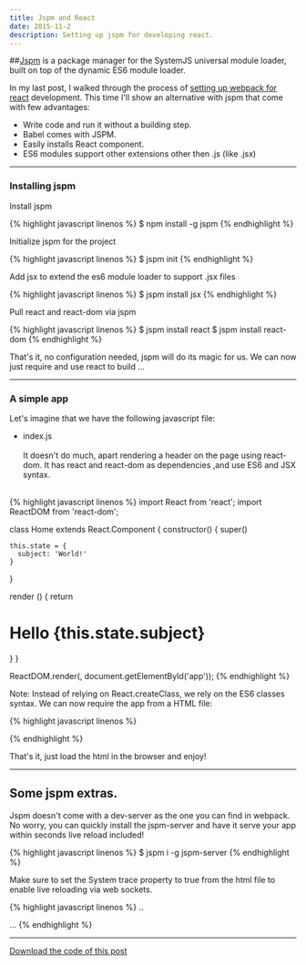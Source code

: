 ```yaml
---
title: Jspm and React
date: 2015-11-2
description: Setting up jspm for developing react.
---
```


##[Jspm](https://jspm.io/) is a package manager for the SystemJS universal module loader, built on top of the dynamic ES6 module loader.

In my last post, I walked through the process of [setting up webpack for react](http://nick.balestra.ch/2015/up-and-running-with-webpack-for-babel-and-react/) development.  This time I'll show an alternative with jspm that come with few advantages:

- Write code and run it without a building step.
- Babel comes with JSPM.
- Easily installs React component.
- ES6 modules support other extensions other then .js (like .jsx)

***

### Installing jspm

Install jspm

{% highlight javascript linenos %}
$ npm install -g jspm
{% endhighlight %}

Initialize jspm for the project

{% highlight javascript linenos %}
$ jspm init
{% endhighlight %}

Add jsx to extend the es6 module loader to support .jsx files

{% highlight javascript linenos %}
$ jspm install jsx
{% endhighlight %}

Pull react and react-dom via jspm

{% highlight javascript linenos %}
$ jspm install react
$ jspm install react-dom
{% endhighlight %}

That's it, no configuration needed, jspm will do its magic for us.
We can now just require and use react to build ...
***

### A simple app

Let's imagine that we have the following javascript file:

- index.js
<br><br>
It doesn't do much, apart rendering a header on the page using react-dom.
It has react and react-dom as dependencies ,and use ES6 and JSX syntax.


<br>{% highlight javascript linenos %}
import React from 'react';
import ReactDOM from 'react-dom';

class Home extends React.Component {
  constructor() {
    super()

    this.state = {
      subject: 'World!'
    }
  }

  render () {
    return <h1>Hello {this.state.subject}</h1>
  }
}

ReactDOM.render(<Home />, document.getElementById('app'));
{% endhighlight %}

Note: Instead of relying on React.createClass, we rely on the ES6 classes syntax.
We can now require the app from a HTML file:



{% highlight javascript linenos %}
<!doctype html>
<html>
<head>
<meta charset="utf-8">
<title>Home</title>  
</head>
<body>
<div id="app"></div>
<script src="jspm_packages/system.js"></script>
<script src="config.js"></script>
<script>
    System.import('../app/index').catch(console.error.bind(console))
</script>
</body>
{% endhighlight %}

That's it, just load the html in the browser and enjoy!

***

## Some jspm extras.

Jspm doesn't come with a dev-server as the one you can find in webpack.
No worry, you can quickly install the jspm-server and have it serve your app within seconds live reload included!

{% highlight javascript linenos %}
$ jspm i -g jspm-server
{% endhighlight %}

Make sure to set the System trace property to true from the html file to enable live reloading via web sockets.

{% highlight javascript linenos %}
..
<script>
    System.trace = true;
    System.import('../app/index').catch(console.error.bind(console))
</script>
...
{% endhighlight %}

***

[Download the code of this post](https://github.com/nickbalestra/jspm-react)
